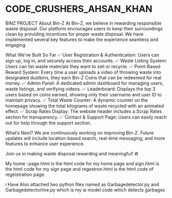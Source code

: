 # CODE_CRUSHERS_AHSAN_KHAN
BINZ PROJECT 
About Bin-Z
At Bin-Z, we believe in rewarding responsible waste disposal. Our platform encourages users to keep their surroundings clean by providing incentives for proper waste disposal. We have implemented several key features to make the experience seamless and engaging.

What We’ve Built So Far
✅ User Registration & Authentication: Users can sign up, log in, and securely access their accounts.
✅ Waste Listing System: Users can list waste materials they want to sell or recycle.
✅ Point-Based Reward System: Every time a user uploads a video of throwing waste into designated dustbins, they earn Bin-Z Coins that can be redeemed for real money.
✅ Admin Panel: A dedicated admin dashboard for managing users, waste listings, and verifying videos.
✅ Leaderboard: Displays the top 3 users based on coins earned, showing only their username and user ID to maintain privacy.
✅ Total Waste Counter: A dynamic counter on the homepage showing the total kilograms of waste recycled with an animated effect.
✅ Scrap Rates Display: The website header includes a Scrap Rates section for transparency.
✅ Contact & Support Page: Users can easily reach out for help through the support section.

What’s Next?
We are continuously working on improving Bin-Z. Future updates will include location-based search, real-time messaging, and more features to enhance user experience.

Join us in making waste disposal rewarding and meaningful! ♻️

My home -page.html is the html code for my home page and sign.html is the html code for my sign page and regestron.html is the html code of regeistration page.

i Have Also attached two python files named as Garbagedetector.py and Garbagedetectorlive.py which is my ai model code which detects garbages

